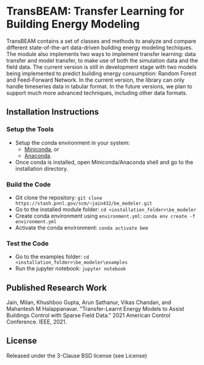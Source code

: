 TransBEAM: Transfer Learning for Building Energy Modeling
=======================================================

TransBEAM contains a set of classes and methods to analyze and compare different state-of-the-art data-driven building energy modeling techiques. The module also implements two ways to implement transfer learning: data transfer and model transfer, to make use of both the simulation data and the field data.  The current version is still in development stage with two models being implemented to predict building energy consumption: Random Forest and Feed-Forward Network. In the current version, the library can only handle timeseries data in tabular format. In the future versions, we plan to support much more advanced techniques, including other data formats. 

Installation Instructions
-------------------------

### Setup the Tools
- Setup the conda environment in your system:
	- [Miniconda](https://docs.conda.io/en/latest/miniconda.html), or 
	- [Anaconda](https://docs.anaconda.com/anaconda/install/).
- Once conda is installed, open Miniconda/Anaconda shell and go to the installation directory. 

### Build the Code
- Git clone the repository: `git clone https://stash.pnnl.gov/scm/~jain432/be_modeler.git`
- Go to the installed module folder: `cd <installation_folder>\be_modeler`
- Create conda environment using `environment.yml`: `conda env create -f environment.yml`
- Activate the conda environment: `conda activate bem`

### Test the Code
- Go to the examples folder: `cd <installation_folder>\be_modeler\examples`
- Run the jupyter notebook: `jupyter notebook`

Published Research Work
-----------------------

Jain, Milan, Khushboo Gupta, Arun Sathanur, Vikas Chandan, and Mahantesh M Halappanavar. "Transfer-Learnt Energy Models to Assist Buildings Control with Sparse Field Data." 2021 American Control Conference. IEEE, 2021.

License
-------

Released under the 3-Clause BSD license (see License)
